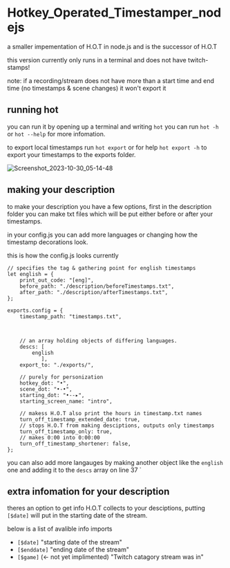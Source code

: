 # Hotkey_Operated_Timestamper_nodejs
a smaller impementation of H.O.T in node.js and is the successor of H.O.T

this version currently only runs in a terminal and does not have twitch-stamps!

note: if a recording/stream does not have more than a start time and end time (no timestamps & scene changes) it won't export it

## running hot
you can run it by opening up a terminal and writing `hot` you can run `hot -h` or `hot --help` for more infomation.

to export local timestamps run `hot export` or for help `hot export -h` to export your timestamps to the exports folder.

![Screenshot_2023-10-30_05-14-48](https://github.com/Grat10borg/Hotkey_Operated_Timestamper_nodejs/assets/109081987/2ac0d052-7a5a-4e74-9cef-31a8bbc0d680)


## making your description

to make your description you have a few options, first in the description folder you can make txt files which will be put either before or after your timestamps.

in your config.js you can add more languages or changing how the timestamp decorations look.

this is how the config.js looks currently

```
// specifies the tag & gathering point for english timestamps
let english = {
	print_out_code: "[eng]",
	before_path: "./description/beforeTimestamps.txt",
	after_path: "./description/afterTimestamps.txt",
};

exports.config = {
	timestamp_path: "timestamps.txt",
	


	// an array holding objects of differing languages.
	descs: [
		english
	       ],
	export_to: "./exports/",

	// purely for personization
	hotkey_dot: "•",
	scene_dot: "•-•",
	starting_dot: "•--▸",
	starting_screen_name: "intro",

	// makess H.O.T also print the hours in timestamp.txt names
	turn_off_timestamp_extended_date: true,
	// stops H.O.T from making desciptions, outputs only timestamps
	turn_off_timestamp_only: true,
	// makes 0:00 into 0:00:00 
	turn_off_timestamp_shortener: false,
};
```

you can also add more langauges by making another object like the `english` one and adding it to the `descs` array on line 37
`

## extra infomation for your description
theres an option to get info H.O.T collects to your desciptions, putting `[$date]` will put in the starting date of the stream.

below is a list of avalible info imports
 - `[$date]` "starting date of the stream"
 - `[$enddate]` "ending date of the stream"
 - `[$game]` (<- not yet implimented) "Twitch catagory stream was in"
